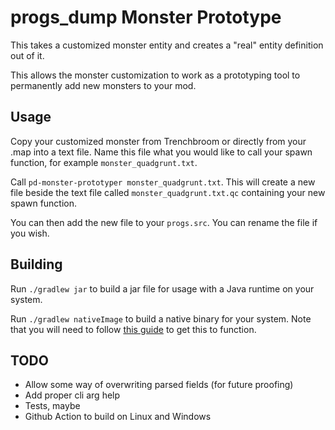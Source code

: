 # progs_dump Monster Prototype

This takes a customized monster entity and creates a "real" entity definition out of it.

This allows the monster customization to work as a prototyping tool to permanently add 
new monsters to your mod.

## Usage

Copy your customized monster from Trenchbroom or directly from your .map into a text file. Name this file what you would like to call your spawn function, for example `monster_quadgrunt.txt`. 

Call `pd-monster-prototyper monster_quadgrunt.txt`. This will create a new file beside the text file called `monster_quadgrunt.txt.qc` containing your new spawn function.

You can then add the new file to your `progs.src`. You can rename the file if you wish. 

## Building

Run `./gradlew jar` to build a jar file for usage with a Java runtime on your system.

Run `./gradlew nativeImage` to build a native binary for your system. Note that you will need to follow [this guide](https://www.graalvm.org/22.0/reference-manual/native-image/) to get this to function.

## TODO
- Allow some way of overwriting parsed fields (for future proofing)
- Add proper cli arg help
- Tests, maybe
- Github Action to build on Linux and Windows
